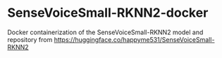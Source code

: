 # SenseVoiceSmall-RKNN2-docker
Docker containerization of the SenseVoiceSmall-RKNN2 model and repository from https://huggingface.co/happyme531/SenseVoiceSmall-RKNN2

